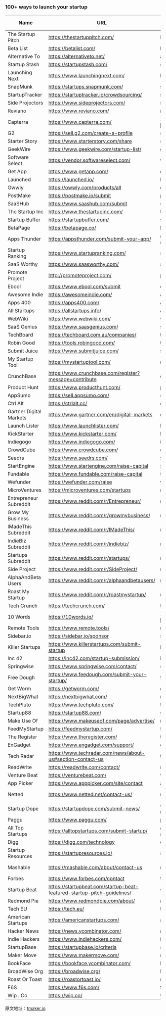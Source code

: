 ### 100+ ways to launch your startup

|Name|URL|Difficulty|Type|Potential Reach|Resource|
|-----|---|----------|----|--------------|----|
|The Startup Pitch|https://thestartuppitch.com/|Easy|Directory|<10K|https://www.youtube.com/watch?v=17XZGUX_9iM|
|Beta List                                                    |https://betalist.com/                                                                                             |betalist.com/             |/                         |Easy                      |Directory                                             |100K-1M                                                                                                                |https://www.youtube.com/watch?v=JDTSaJ4vVdM                                                  |youtube.com/wat…J4vVdM               |/wat…J4vVdM               |
|Alternative To                                               |https://alternativeto.net/                                                                                        |alternativeto.net/        |/                         |Easy                      |Directory                                             |1M - 10M                                                                                                               |https://alternativeto.net/manage-item/                                                       |alternativeto.net/man…-item/         |/man…-item/               |
|Startup Stash                                                |https://startupstash.com/                                                                                         |startupstash.com/         |/                         |Easy                      |Directory                                             |100K-1M                                                                                                                |https://startupstash.com/add-listing/                                                        |startupstash.com/add…sting/          |/add…sting/               |
|Launching Next                                               |https://www.launchingnext.com/                                                                                    |launchingnext.com/        |/                         |Easy                      |Directory                                             |<10K                                                                                                                   |https://www.launchingnext.com/submit/                                                        |launchingnext.com/submit/            |/submit/                  |
|SnapMunk                                                     |https://startups.snapmunk.com/                                                                                    |startups.snapmunk.com/    |/                         |Easy                      |Directory                                             |<10K                                                                                                                   |https://www.youtube.com/watch?v=an-vT3-N8oU                                                  |youtube.com/wat…3-N8oU               |/wat…3-N8oU               |
|StartupTracker                                               |https://startuptracker.io/crowdsourcing/                                                                          |startuptracker.io/cro…rcing/|/cro…rcing/               |Medium                    |Directory                                             |<10K                                                                                                                   |https://startuptracker.io/crowdsourcing/                                                     |startuptracker.io/cro…rcing/         |/cro…rcing/               |
|Side Projectors                                              |https://www.sideprojectors.com/                                                                                   |sideprojectors.com/       |/                         |Medium                    |Directory                                             |<10K                                                                                                                   |https://help.sideprojectors.com/                                                             |help.sideprojectors.com/             |/                         |
|Reviano                                                      |https://www.reviano.com/                                                                                          |reviano.com/              |/                         |Medium                    |Directory                                             |10K-100K                                                                                                               |https://www.reviano.com/login.html?redirect_to=https://www.reviano.com/submit-listing.html   |reviano.com/log…g.html               |/log…g.html               |
|Capterra                                                     |https://www.capterra.com/                                                                                         |1. Capterra - https://www.capterra.com/|/en/…ra.com               |Medium                    |Directory                                             |1M - 10M                                                                                                               |https://www.gartner.com/en/digital-markets/capterra-provider-signup?gdm_referrer=capterra.com|gartner.com/en/…ra.com               |                          |
|G2                                                           |https://sell.g2.com/create-a-profile                                                                              |sell.g2.com/cre…rofile    |/cre…rofile               |Medium                    |Directory                                             |<10K                                                                                                                   |https://www.youtube.com/watch?v=I5NtwloPmSE                                                  |youtube.com/wat…loPmSE               |/wat…loPmSE               |
|Starter Story                                                |https://www.starterstory.com/share                                                                                |starterstory.com/share    |/share                    |Medium                    |Directory                                             |1M - 10M                                                                                                               |https://www.youtube.com/@starterstory/videos                                                 |youtube.com/@st…videos               |/@st…videos               |
|GeekWire                                                     |https://www.geekwire.com/startup-list/                                                                            |geekwire.com/sta…-list/   |/sta…-list/               |Medium                    |Directory                                             |1M - 10M                                                                                                               |https://www.geekwire.com/submit-startup/                                                     |geekwire.com/sub…artup/              |/sub…artup/               |
|Software Select                                              |https://vendor.softwareselect.com/                                                                                |vendor.softwareselect.com/|/                         |Medium                    |Directory                                             |<10K                                                                                                                   |https://vendor.softwareselect.com/user/signup                                                |vendor.softwareselect.com/user/signup|/user/signup              |
|Get App                                                      |https://www.getapp.com/                                                                                           |getapp.com/               |/                         |Medium                    |Directory                                             |1M - 10M                                                                                                               |https://www.youtube.com/watch?v=BCFrrTL_DC8                                                  |youtube.com/wat…TL_DC8               |/wat…TL_DC8               |
|Launched                                                     |https://launched.io/                                                                                              |launched.io/              |/                         |Medium                    |Directory                                             |<10K                                                                                                                   |https://launched.io/newsubmission                                                            |launched.io/new…ission               |/new…ission               |
|Owwly                                                        |https://owwly.com/products/all                                                                                    |owwly.com/pro…ts/all      |/pro…ts/all               |Medium                    |Directory                                             |<10K                                                                                                                   |https://blog.owwly.com/                                                                      |blog.owwly.com/                      |/                         |
|PostMake                                                     |https://postmake.io/submit                                                                                        |postmake.io/submit        |/submit                   |Medium                    |Directory                                             |<10K                                                                                                                   |https://postmake.io/startup-books                                                            |postmake.io/sta…-books               |/sta…-books               |
|SaaSHub                                                      |https://www.saashub.com/submit                                                                                    |saashub.com/submit        |/submit                   |Medium                    |Directory                                             |1M - 10M                                                                                                               |https://www.saashub.com/featured-products                                                    |saashub.com/fea…oducts               |/fea…oducts               |
|The Startup Inc                                              |https://www.thestartupinc.com/                                                                                    |thestartupinc.com/        |/                         |Hard                      |Directory                                             |<10K                                                                                                                   |https://www.thestartupinc.com/submit-startup/                                                |thestartupinc.com/sub…artup/         |/sub…artup/               |
|Startup Buffer                                               |https://startupbuffer.com/                                                                                        |startupbuffer.com/        |/                         |Medium                    |Directory                                             |<10K                                                                                                                   |https://www.youtube.com/watch?v=d90_PKt6e60                                                  |youtube.com/wat…Kt6e60               |/wat…Kt6e60               |
|BetaPage                                                     |https://betapage.co/                                                                                              |betapage.co/              |/                         |Easy                      |Directory                                             |10K-100K                                                                                                               |https://help.betapage.co/post/how-do-i-get-started                                           |help.betapage.co/pos…tarted          |/pos…tarted               |
|Apps Thunder                                                 |https://appsthunder.com/submit-your-app/                                                                          |appsthunder.com/sub…r-app/|/sub…r-app/               |Easy                      |Directory                                             |<10K                                                                                                                   |https://appsthunder.com/contact-us/                                                          |appsthunder.com/contact-us/          |/contact-us/              |
|Startup Ranking                                              |https://www.startupranking.com/                                                                                   |startupranking.com/       |/                         |Medium                    |Directory                                             |100K-1M                                                                                                                |https://www.startupranking.com/how-it-works                                                  |startupranking.com/how…-works        |/how…-works               |
|SaaS Worthy                                                  |https://www.saasworthy.com/                                                                                       |saasworthy.com/           |/                         |Easy                      |Directory                                             |100K-1M                                                                                                                |https://mailchi.mp/caea48b0c7ac/saasworthy-product-listing                                   |mailchi.mp/cae…isting                |/cae…isting               |
|Promote Project                                              |http://promoteproject.com/                                                                                        |promoteproject.com        |                          |Easy                      |Directory                                             |<10K                                                                                                                   |                                                                                             |                                     |                          |
|Ebool                                                        |https://www.ebool.com/submit                                                                                      |ebool.com/submit          |/submit                   |Medium                    |Directory                                             |<10K                                                                                                                   |https://www.ebool.com/contact                                                                |ebool.com/contact                    |/contact                  |
|Awesome Indie                                                |https://awesomeindie.com/                                                                                         |awesomeindie.com/         |/                         |Easy                      |Directory                                             |<10K                                                                                                                   |https://awesomeindie.com/frequently-asked-questions                                          |awesomeindie.com/fre…stions          |/fre…stions               |
|Apps 400                                                     |https://apps400.com/                                                                                              |apps400.com/              |/                         |Medium                    |Directory                                             |<10K                                                                                                                   |https://apps400.com/submit-your-application-for-review                                       |apps400.com/sub…review               |/sub…review               |
|All Startups                                                 |https://allstartups.info/                                                                                         |allstartups.info/         |/                         |Easy                      |Directory                                             |<10K                                                                                                                   |https://allstartups.info/Startups/Submit                                                     |allstartups.info/Sta…Submit          |/Sta…Submit               |
|WebWiki                                                      |https://www.webwiki.com/                                                                                          |webwiki.com/              |/                         |Medium                    |Directory                                             |10K-100K                                                                                                               |https://www.webwiki.com/info/add-website.html                                                |webwiki.com/inf…e.html               |/inf…e.html               |
|SaaS Genius                                                  |https://www.saasgenius.com/                                                                                       |saasgenius.com/           |/                         |Medium                    |Directory                                             |<10K                                                                                                                   |https://www.saasgenius.com/get-listed/                                                       |saasgenius.com/get-listed/           |/get-listed/              |
|TechBoard                                                    |https://techboard.com.au/companies/                                                                               |techboard.com.au/companies/|/companies/               |Medium                    |Directory                                             |<10K                                                                                                                   |https://techboard.com.au/about/how-it-works/techboard-listing-rules/                         |techboard.com.au/abo…rules/          |/abo…rules/               |
|Robin Good                                                   |https://tools.robingood.com/                                                                                      |tools.robingood.com/      |/                         |Easy                      |Directory                                             |<10K                                                                                                                   |                                                                                             |                                     |                          |
|Submit Juice                                                 |https://www.submitjuice.com/                                                                                      |submitjuice.com/          |/                         |Easy                      |Directory                                             |<10K                                                                                                                   |https://www.submitjuice.com/directories#FAQ                                                  |submitjuice.com/dir…es#FAQ           |/dir…es#FAQ               |
|My Startup Tool                                              |https://mystartuptool.com/                                                                                        |mystartuptool.com/        |/                         |Easy                      |Directory                                             |<10K                                                                                                                   |https://mystartuptool.com/faq                                                                |mystartuptool.com/faq                |/faq                      |
|CrunchBase                                                   |https://www.crunchbase.com/register?message=contribute                                                            |crunchbase.com/reg…ribute |/reg…ribute               |Easy                      |Directory                                             |10M+                                                                                                                   |https://www.youtube.com/watch?v=LkG-OU4UKx8                                                  |youtube.com/wat…U4UKx8               |/wat…U4UKx8               |
|Product Hunt                                                 |https://www.producthunt.com/                                                                                      |producthunt.com/          |/                         |Easy                      |Launch Platform                                       |1M - 10M                                                                                                               |                                                                                             |                                     |                          |
|AppSumo                                                      |https://sell.appsumo.com/                                                                                         |sell.appsumo.com/         |/                         |Medium                    |Launch Platform                                       |1M - 10M                                                                                                               |https://www.youtube.com/watch?v=J5JbyIcfdmE                                                  |youtube.com/wat…IcfdmE               |/wat…IcfdmE               |
|Ctrl Alt                                                     |https://ctrlalt.cc/                                                                                               |ctrlalt.cc/               |/                         |Medium                    |Launch Platform                                       |<10K                                                                                                                   |https://ctrlalt.cc/join                                                                      |ctrlalt.cc/join                      |/join                     |
|Gartner Digital Markets                                      |https://www.gartner.com/en/digital-markets                                                                        |gartner.com/en/…arkets    |/en/…arkets               |Hard                      |Launch Platform                                       |10M+                                                                                                                   |https://www.gartner.com/en/digital-markets/offerings                                         |gartner.com/en/…erings               |/en/…erings               |
|Launch Lister                                                |https://www.launchlister.com/                                                                                     |launchlister.com/         |/                         |Medium                    |Launch Platform                                       |<10K                                                                                                                   |https://www.launchlister.com/submit-startup                                                  |launchlister.com/sub…tartup          |/sub…tartup               |
|KickStarter                                                  |https://www.kickstarter.com/                                                                                      |kickstarter.com/          |/                         |Medium                    |Crowdfunding Platform                                 |<10K                                                                                                                   |https://www.youtube.com/watch?v=oDDqFG8B5L4                                                  |youtube.com/wat…G8B5L4               |/wat…G8B5L4               |
|Indiegogo                                                    |https://www.indiegogo.com/                                                                                        |indiegogo.com/            |/                         |Medium                    |Crowdfunding Platform                                 |<10K                                                                                                                   |https://www.youtube.com/watch?v=93JqwZJbGVM                                                  |youtube.com/wat…ZJbGVM               |/wat…ZJbGVM               |
|CrowdCube                                                    |https://www.crowdcube.com/                                                                                        |crowdcube.com/            |/                         |Medium                    |Crowdfunding Platform                                 |<10K                                                                                                                   |https://www.youtube.com/watch?v=5yQq9PtLjQ8                                                  |youtube.com/wat…PtLjQ8               |/wat…PtLjQ8               |
|Seedrs                                                       |https://www.seedrs.com/                                                                                           |seedrs.com/               |/                         |Medium                    |Crowdfunding Platform                                 |<10K                                                                                                                   |https://www.seedrs.com/insights/blog/investing/what-is-crowdfunding-2                        |seedrs.com/ins…ding-2                |/ins…ding-2               |
|StartEngine                                                  |https://www.startengine.com/raise-capital                                                                         |startengine.com/rai…apital|/rai…apital               |Hard                      |Crowdfunding Platform                                 |<10K                                                                                                                   |https://help.startengine.com/categories/creating-your-campaign-SJUV6u0MF                     |help.startengine.com/cat…V6u0MF      |/cat…V6u0MF               |
|Fundable                                                     |https://www.fundable.com/raise-capital                                                                            |fundable.com/rai…apital   |/rai…apital               |Medium                    |Crowdfunding Platform                                 |<10K                                                                                                                   |https://help.fundable.com/support/home                                                       |help.fundable.com/sup…t/home         |/sup…t/home               |
|Wefunder                                                     |https://wefunder.com/raise                                                                                        |wefunder.com/raise        |/raise                    |Medium                    |Crowdfunding Platform                                 |<10K                                                                                                                   |https://guides.wefunder.com/                                                                 |guides.wefunder.com/                 |/                         |
|MicroVentures                                                |https://microventures.com/startups                                                                                |microventures.com/startups|/startups                 |Medium                    |Crowdfunding Platform                                 |<10K                                                                                                                   |https://www.youtube.com/watch?v=j-UH0yycQKA                                                  |youtube.com/wat…yycQKA               |/wat…yycQKA               |
|Entrepreneur Subreddit                                       |https://www.reddit.com/r/Entrepreneur/                                                                            |reddit.com/r/E…eneur/     |/r/E…eneur/               |Medium                    |Subreddit                                             |1M - 10M                                                                                                               |https://www.youtube.com/watch?v=-pLdVY-DBgY                                                  |youtube.com/wat…Y-DBgY               |/wat…Y-DBgY               |
|Grow My Business                                             |https://www.reddit.com/r/growmybusiness/                                                                          |reddit.com/r/g…iness/     |/r/g…iness/               |Easy                      |Subreddit                                             |10K-100K                                                                                                               |https://www.youtube.com/watch?v=-pLdVY-DBgY                                                  |youtube.com/wat…Y-DBgY               |/wat…Y-DBgY               |
|IMadeThis Subreddit                                          |https://www.reddit.com/r/IMadeThis/                                                                               |reddit.com/r/I…eThis/     |/r/I…eThis/               |Easy                      |Subreddit                                             |10K-100K                                                                                                               |https://www.youtube.com/watch?v=-pLdVY-DBgY                                                  |youtube.com/wat…Y-DBgY               |/wat…Y-DBgY               |
|IndieBiz Subreddit                                           |https://www.reddit.com/r/indiebiz/                                                                                |reddit.com/r/indiebiz/    |/r/indiebiz/              |Easy                      |Subreddit                                             |10K-100K                                                                                                               |https://www.youtube.com/watch?v=-pLdVY-DBgY                                                  |youtube.com/wat…Y-DBgY               |/wat…Y-DBgY               |
|Startups Subreddit                                           |https://www.reddit.com/r/startups/                                                                                |reddit.com/r/startups/    |/r/startups/              |Easy                      |Subreddit                                             |1M - 10M                                                                                                               |https://www.youtube.com/watch?v=-pLdVY-DBgY                                                  |youtube.com/wat…Y-DBgY               |/wat…Y-DBgY               |
|Side Project                                                 |https://www.reddit.com/r/SideProject/                                                                             |reddit.com/r/S…oject/     |/r/S…oject/               |Easy                      |Subreddit                                             |100K-1M                                                                                                                |https://www.youtube.com/watch?v=-pLdVY-DBgY                                                  |youtube.com/wat…Y-DBgY               |/wat…Y-DBgY               |
|AlphaAndBeta Users                                           |https://www.reddit.com/r/alphaandbetausers/                                                                       |reddit.com/r/a…users/     |/r/a…users/               |Easy                      |Subreddit                                             |10K-100K                                                                                                               |https://www.youtube.com/watch?v=-pLdVY-DBgY                                                  |youtube.com/wat…Y-DBgY               |/wat…Y-DBgY               |
|Roast My Startup                                             |https://www.reddit.com/r/roastmystartup/                                                                          |reddit.com/r/r…artup/     |/r/r…artup/               |Easy                      |Subreddit                                             |<10K                                                                                                                   |https://www.youtube.com/watch?v=-pLdVY-DBgY                                                  |youtube.com/wat…Y-DBgY               |/wat…Y-DBgY               |
|Tech Crunch                                                  |https://techcrunch.com/                                                                                           |techcrunch.com/           |/                         |Medium                    |Publication                                           |10M+                                                                                                                   |https://info.techcrunch.com/SponsorshipsInterest.html                                        |info.techcrunch.com/Spo…t.html       |/Spo…t.html               |
|10 Words                                                     |https://10words.io/                                                                                               |1. 10 Words - https://10words.io/|/10words_io               |Medium                    |Publication                                           |<10K                                                                                                                   |https://twitter.com/10words_io                                                               |twitter.com/10words_io               |                          |
|Remote Tools                                                 |https://www.remote.tools/                                                                                         |remote.tools/             |/                         |Medium                    |Publication                                           |1M - 10M                                                                                                               |https://www.linkedin.com/in/hrishikeshpardeshi/                                              |linkedin.com/in/…deshi/              |/in/…deshi/               |
|Sidebar.io                                                   |https://sidebar.io/sponsor                                                                                        |sidebar.io/sponsor        |/sponsor                  |Medium                    |Publication                                           |100K-1M                                                                                                                |https://www.killerstartups.com/about                                                         |killerstartups.com/about             |/about                    |
|Killer Startups                                              |https://www.killerstartups.com/submit-startup                                                                     |killerstartups.com/sub…tartup|/sub…tartup               |Medium                    |Publication                                           |10K-100K                                                                                                               |https://www.killerstartups.com/about                                                         |killerstartups.com/about             |/about                    |
|Inc 42                                                       |https://inc42.com/startup-submission/                                                                             |inc42.com/sta…ssion/      |/sta…ssion/               |Medium                    |Publication                                           |1M - 10M                                                                                                               |https://inc42.typeform.com/to/HkAo0D?typeform-source=inc42.com                               |inc42.typeform.com/to/…42.com        |/to/…42.com               |
|Springwise                                                   |https://www.springwise.com/contact/                                                                               |springwise.com/contact/   |/contact/                 |Hard                      |Publication                                           |<10K                                                                                                                   |https://twitter.com/springwise                                                               |twitter.com/springwise               |/springwise               |
|Free Dough                                                   |https://www.feedough.com/submit-your-startup/                                                                     |feedough.com/sub…artup/   |/sub…artup/               |Hard                      |Publication                                           |100K-1M                                                                                                                |https://www.youtube.com/watch?v=s2LRnowQ_B8                                                  |youtube.com/wat…owQ_B8               |/wat…owQ_B8               |
|Get Worm                                                     |https://getworm.com/                                                                                              |getworm.com/              |/                         |Easy                      |Publication                                           |<10K                                                                                                                   |https://getworm.com/got-a-startup                                                            |getworm.com/got…tartup               |/got…tartup               |
|NextBigWhat                                                  |https://nextbigwhat.com/                                                                                          |nextbigwhat.com/          |/                         |Medium                    |Publication                                           |<10K                                                                                                                   |https://nextbigwhat.com/submit-your-startup/                                                 |nextbigwhat.com/sub…artup/           |/sub…artup/               |
|TechPluto                                                    |https://www.techpluto.com/                                                                                        |techpluto.com             |/sub…artup/               |Medium                    |Publication                                           |10K-100K                                                                                                               |https://www.techpluto.com/submit-a-startup/                                                  |techpluto.com/sub…artup/             |                          |
|Startup88                                                    |https://startup88.com/                                                                                            |startup88.com/            |/                         |Easy                      |Publication                                           |<10K                                                                                                                   |https://startup88.typeform.com/to/CRjWqM                                                     |startup88.typeform.com/to/CRjWqM     |/to/CRjWqM                |
|Make Use Of                                                  |https://www.makeuseof.com/page/advertise/                                                                         |makeuseof.com/pag…rtise/  |/pag…rtise/               |Hard                      |Publication                                           |10M+                                                                                                                   |https://www.youtube.com/watch?v=s2LRnowQ_B8                                                  |youtube.com/wat…owQ_B8               |/wat…owQ_B8               |
|FeedMyStartup                                                |https://feedmystartup.com/                                                                                        |feedmystartup.com         |/sub…artup/               |Easy                      |Publication                                           |<10K                                                                                                                   |https://feedmystartup.com/submit-your-startup/                                               |feedmystartup.com/sub…artup/         |                          |
|The Register                                                 |https://www.theregister.com/                                                                                      |theregister.com/          |/                         |Hard                      |Publication                                           |1M - 10M                                                                                                               |https://www.theregister.com/Profile/contact/                                                 |theregister.com/Pro…ntact/           |/Pro…ntact/               |
|EnGadget                                                     |https://www.engadget.com/support/                                                                                 |engadget.com/support/     |/support/                 |Hard                      |Publication                                           |10M+                                                                                                                   |https://www.engadget.com/about-faq-194611880.html                                            |engadget.com/abo…0.html              |/abo…0.html               |
|Tech Radar                                                   |https://www.techradar.com/news/about-us#section-contact-us                                                        |techradar.com/new…act-us  |/new…act-us               |Hard                      |Publication                                           |10M+                                                                                                                   |https://www.techradar.com/news/about-us#section-faqs                                         |techradar.com/new…n-faqs             |/new…n-faqs               |
|ReadWrite                                                    |https://readwrite.com/contact/                                                                                    |readwrite.com/contact/    |/contact/                 |Medium                    |Publication                                           |100K-1M                                                                                                                |https://readwrite.com/category/startups/                                                     |readwrite.com/cat…rtups/             |/cat…rtups/               |
|Venture Beat                                                 |https://venturebeat.com/                                                                                          |venturebeat.com/          |/                         |Medium                    |Publication                                           |1M - 10M                                                                                                               |https://info.venturebeat.com/Contact-Us-Page.html                                            |info.venturebeat.com/Con…e.html      |/Con…e.html               |
|App Picker                                                   |https://www.apppicker.com/site/contact                                                                            |apppicker.com/sit…ontact  |/sit…ontact               |Medium                    |Publication                                           |10K-100K                                                                                                               |https://www.apppicker.com/about.html                                                         |apppicker.com/about.html             |/about.html               |
|Netted                                                       |https://www.netted.net/contact-us/                                                                                |netted.net/contact-us/    |/contact-us/              |Medium                    |Publication                                           |<10K                                                                                                                   |https://www.netted.net/guides/                                                               |netted.net/guides/                   |/guides/                  |
|Startup Dope                                                 |https://startupdope.com/submit-news/                                                                              |startupdope.com/sub…-news/|/sub…-news/               |Medium                    |Publication                                           |<10K                                                                                                                   |https://startupdope.com/advice/                                                              |startupdope.com/advice/              |/advice/                  |
|Paggu                                                        |https://www.paggu.com/                                                                                            |paggu.com/                |/                         |Medium                    |Publication                                           |<10K                                                                                                                   |https://www.paggu.com/submit-your-startup/                                                   |paggu.com/sub…artup/                 |/sub…artup/               |
|All Top Startups                                             |https://alltopstartups.com/submit-startup/                                                                        |alltopstartups.com/sub…artup/|/sub…artup/               |Medium                    |Publication                                           |<10K                                                                                                                   |https://twitter.com/Alltopstartups                                                           |twitter.com/All…artups               |/All…artups               |
|Digg                                                         |https://digg.com/technology                                                                                       |digg.com/technology       |/technology               |Medium                    |Publication                                           |1M - 10M                                                                                                               |https://digg.com/advertising                                                                 |digg.com/advertising                 |/advertising              |
|Startup Resources                                            |https://startupresources.io/                                                                                      |startupresources.io/      |/                         |Medium                    |Publication                                           |<10K                                                                                                                   |https://startupresources.io/add-resource/                                                    |startupresources.io/add…ource/       |/add…ource/               |
|Mashable                                                     |https://mashable.com/about/contact-us                                                                             |mashable.com/abo…act-us   |/abo…act-us               |Hard                      |Publication                                           |10M+                                                                                                                   |https://www.youtube.com/watch?v=s2LRnowQ_B8                                                  |youtube.com/wat…owQ_B8               |/wat…owQ_B8               |
|Forbes                                                       |https://www.forbes.com/contact                                                                                    |forbes.com/contact        |/contact                  |Hard                      |Publication                                           |100M+                                                                                                                  |https://www.youtube.com/watch?v=s2LRnowQ_B8                                                  |youtube.com/wat…owQ_B8               |/wat…owQ_B8               |
|Startup Beat                                                 |https://startupbeat.com/startup-beat-featured-startup-pitch-guidelines/                                           |startupbeat.com/sta…lines/|/sta…lines/               |Medium                    |Publication                                           |<10K                                                                                                                   |https://twitter.com/startupbeat1                                                             |twitter.com/sta…pbeat1               |/sta…pbeat1               |
|Redmond Pie                                                  |https://www.redmondpie.com/about/                                                                                 |redmondpie.com/about/     |/about/                   |Medium                    |Publication                                           |100K-1M                                                                                                                |https://www.redmondpie.com/advertise/                                                        |redmondpie.com/advertise/            |/advertise/               |
|Tech EU                                                      |https://tech.eu/                                                                                                  |tech.eu/                  |/                         |Medium                    |Publication                                           |100K-1M                                                                                                                |https://tech.eu/startup-form/                                                                |tech.eu/sta…-form/                   |/sta…-form/               |
|American Startups                                            |https://americanstartups.com/                                                                                     |americanstartups.com/     |/                         |Medium                    |Publication                                           |<10K                                                                                                                   |https://americanstartups.com/share-your-story/                                               |americanstartups.com/sha…story/      |/sha…story/               |
|Hacker News                                                  |https://news.ycombinator.com/                                                                                     |news.ycombinator.com/     |/                         |Easy                      |Community                                             |10M+                                                                                                                   |https://www.youtube.com/watch?v=17XZGUX_9iM                                                  |youtube.com/wat…UX_9iM               |/wat…UX_9iM               |
|Indie Hackers                                                |https://www.indiehackers.com/                                                                                     |indiehackers.com/         |/                         |Easy                      |Community                                             |1M - 10M                                                                                                               |https://www.youtube.com/watch?v=n41g_a0cgXU                                                  |youtube.com/wat…a0cgXU               |/wat…a0cgXU               |
|StartupBase                                                  |https://startupbase.io/criteria                                                                                   |startupbase.io/criteria   |/criteria                 |Medium                    |Community                                             |<10K                                                                                                                   |https://startupbase.io/faq                                                                   |startupbase.io/faq                   |/faq                      |
|Maker Move                                                   |https://www.makermove.com/                                                                                        |makermove.com/            |/                         |Medium                    |Community                                             |<10K                                                                                                                   |https://www.makermove.com/promote                                                            |makermove.com/promote                |/promote                  |
|BookFace                                                     |https://bookface.ycombinator.com/                                                                                 |bookface.ycombinator.com/ |/                         |Hard                      |Community                                             |<10K                                                                                                                   |https://www.youtube.com/watch?v=ZA_WqDO47-E                                                  |youtube.com/wat…DO47-E               |/wat…DO47-E               |
|BroadWise Org                                                |https://broadwise.org/                                                                                            |broadwise.org/            |/                         |Easy                      |Community                                             |<10K                                                                                                                   |https://broadwise.org/t/how-to-promote-your-startup-on-broadwise-org/125                     |broadwise.org/t/h…rg/125             |/t/h…rg/125               |
|Roast Or Toast                                               |https://roastortoast.io/                                                                                          |roastortoast.io/          |/                         |Medium                    |Community                                             |<10K                                                                                                                   |https://roastortoast.io/submit/step/1                                                        |roastortoast.io/sub…step/1           |/sub…step/1               |
|F6S                                                          |https://www.f6s.com/                                                                                              |f6s.com/                  |/                         |Easy                      |Community                                             |100K-1M                                                                                                                |https://www.youtube.com/watch?v=L3agAZVpj3o                                                  |youtube.com/wat…ZVpj3o               |/wat…ZVpj3o               |
|Wip . Co                                                     |https://wip.co/                                                                                                   |wip.co/                   |/                         |Easy                      |Community                                             |<10K                                                                                                                   |https://wip.co/posts                                                                         |wip.co/posts                         |/posts                    |


原文地址：[tmaker.io](https://www.tmaker.io/home/100-ways-to-launch-your-startup-100m-reach-potential)
